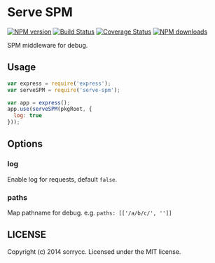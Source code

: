 # Serve SPM

[![NPM version](https://img.shields.io/npm/v/serve-spm.svg?style=flat)](https://npmjs.org/package/serve-spm)
[![Build Status](https://img.shields.io/travis/spmjs/serve-spm.svg?style=flat)](https://travis-ci.org/spmjs/serve-spm)
[![Coverage Status](https://img.shields.io/coveralls/spmjs/serve-spm.svg?style=flat)](https://coveralls.io/r/spmjs/serve-spm)
[![NPM downloads](http://img.shields.io/npm/dm/serve-spm.svg?style=flat)](https://npmjs.org/package/serve-spm)

SPM middleware for debug.

## Usage

```javascript
var express = require('express');
var serveSPM = require('serve-spm');

var app = express();
app.use(serveSPM(pkgRoot, {
  log: true
}));
```

## Options

### log

Enable log for requests, default `false`.

### paths

Map pathname for debug. e.g. `paths: [['/a/b/c/', '']]`

## LICENSE

Copyright (c) 2014 sorrycc. Licensed under the MIT license.
